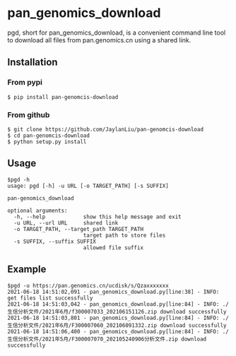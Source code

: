 # pan_genomics_download
pgd, short for pan_genomics_download, is a convenient command line tool to download all files from pan.genomics.cn using a shared link.



## Installation

### From pypi
```
$ pip install pan-genomcis-download
```

### From github
```
$ git clone https://github.com/JaylanLiu/pan-genomcis-download
$ cd pan-genomcis-download
$ python setup.py install
```

## Usage 
```
$pgd -h
usage: pgd [-h] -u URL [-o TARGET_PATH] [-s SUFFIX]

pan-genomics_download

optional arguments:
  -h, --help            show this help message and exit
  -u URL, --url URL     shared link
  -o TARGET_PATH, --target_path TARGET_PATH
                        target path to store files
  -s SUFFIX, --suffix SUFFIX
                        allowed file suffix
```


## Example
```
$pgd -u https://pan.genomics.cn/ucdisk/s/Qzaxxxxxxx
2021-06-18 14:51:02,091 - pan_genomics_download.py[line:38] - INFO: get files list successfully
2021-06-18 14:51:03,042 - pan_genomics_download.py[line:84] - INFO: ./生信分析文件/2021年6月/f300007033_202106151126.zip download successfully
2021-06-18 14:51:03,801 - pan_genomics_download.py[line:84] - INFO: ./生信分析文件/2021年6月/F300007060_202106091332.zip download successfully
2021-06-18 14:51:06,400 - pan_genomics_download.py[line:84] - INFO: ./生信分析文件/2021年5月/F300007070_202105240906分析文件.zip download successfully
```

